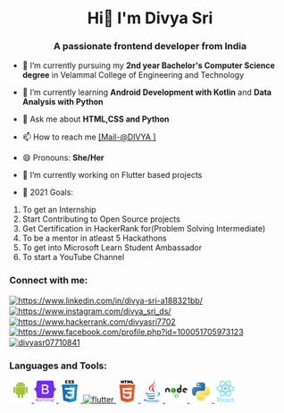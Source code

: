 
<h1 align="center">Hi👋 I'm Divya Sri</h1>
<h3 align="center">A passionate frontend developer from India</h3>



- 🔭 I’m currently pursuing my **2nd year Bachelor's Computer Science degree** in Velammal College of Engineering and Technology

- 🌱 I’m currently learning **Android Development with Kotlin** and **Data Analysis with Python**

- 💬 Ask me about **HTML,CSS and Python**

- 📫 How to reach me  [\[Mail-@DIVYA \]](https://mail.google.com/mail/u/0/#inbox) 

- 😄 Pronouns: **She/Her**

- 🔭 I’m currently working on Flutter based projects

- 🥅 2021 Goals:
<ol>
     <li>To get an Internship</br></li>
     <li>Start Contributing to Open Source projects</br></li>
     <li>Get Certification in HackerRank for(Problem Solving Intermediate)</br></li>
     <li>To be a mentor in atleast 5 Hackathons</br></li>
     <li>To get into Microsoft Learn Student Ambassador </br></li>
     <li>To start a YouTube Channel</br></li>
 </ol>
 

<h3 align="left">Connect with me:</h3>
<p align="left">
<a href="https://www.linkedin.com/in/divya-sri-a188321bb/" target="blank"><img align="center" src="https://cdn.jsdelivr.net/npm/simple-icons@3.0.1/icons/linkedin.svg" alt="https://www.linkedin.com/in/divya-sri-a188321bb/" height="30" width="40" /></a>
<a href="https://www.instagram.com/divya_sri_ds/" target="blank"><img align="center" src="https://cdn.jsdelivr.net/npm/simple-icons@3.0.1/icons/instagram.svg" alt="https://www.instagram.com/divya_sri_ds/" height="30" width="40" /></a>
<a href="https://www.hackerrank.com/divyasri7702" target="blank"><img align="center" src="https://cdn.jsdelivr.net/npm/simple-icons@3.0.1/icons/hackerrank.svg" alt="https://www.hackerrank.com/divyasri7702" height="30" width="40" /></a>
 <a href="https://fb.com/https://www.facebook.com/profile.php?id=100051705973123" target="blank"><img align="center" src="https://cdn.jsdelivr.net/npm/simple-icons@3.0.1/icons/facebook.svg" alt="https://www.facebook.com/profile.php?id=100051705973123" height="30" width="40" /></a>
<a href="https://twitter.com/divyasr07710841" target="blank"><img align="center" src="https://cdn.jsdelivr.net/npm/simple-icons@3.0.1/icons/twitter.svg" alt="divyasr07710841" height="30" width="40" /></a>
</p>

<h3 align="left">Languages and Tools:</h3>
<p align="left"> <a href="https://developer.android.com" target="_blank"> <img src="https://raw.githubusercontent.com/devicons/devicon/master/icons/android/android-original-wordmark.svg" alt="android" width="40" height="40"/> </a> <a href="https://getbootstrap.com" target="_blank"> <img src="https://raw.githubusercontent.com/devicons/devicon/master/icons/bootstrap/bootstrap-plain-wordmark.svg" alt="bootstrap" width="40" height="40"/> </a> <a href="https://www.w3schools.com/css/" target="_blank"> <img src="https://raw.githubusercontent.com/devicons/devicon/master/icons/css3/css3-original-wordmark.svg" alt="css3" width="40" height="40"/> </a> <a href="https://flutter.dev" target="_blank"> <img src="https://www.vectorlogo.zone/logos/flutterio/flutterio-icon.svg" alt="flutter" width="40" height="40"/> </a> <a href="https://www.w3.org/html/" target="_blank"> <img src="https://raw.githubusercontent.com/devicons/devicon/master/icons/html5/html5-original-wordmark.svg" alt="html5" width="40" height="40"/> </a> <a href="https://www.java.com" target="_blank"> <img src="https://raw.githubusercontent.com/devicons/devicon/master/icons/java/java-original.svg" alt="java" width="40" height="40"/> </a> <a href="https://nodejs.org" target="_blank"> <img src="https://raw.githubusercontent.com/devicons/devicon/master/icons/nodejs/nodejs-original-wordmark.svg" alt="nodejs" width="40" height="40"/> </a> <a href="https://www.python.org" target="_blank"> <img src="https://raw.githubusercontent.com/devicons/devicon/master/icons/python/python-original.svg" alt="python" width="40" height="40"/> </a> <a href="https://reactjs.org/" target="_blank"> <img src="https://raw.githubusercontent.com/devicons/devicon/master/icons/react/react-original-wordmark.svg" alt="react" width="40" height="40"/> </a> </p>
